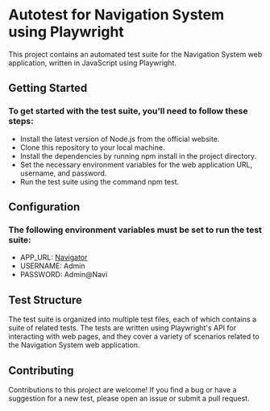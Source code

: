 # Autotest for Navigation System using Playwright
This project contains an automated test suite for the Navigation System web application, written in JavaScript using Playwright.

## Getting Started
### To get started with the test suite, you'll need to follow these steps:
- Install the latest version of Node.js from the official website.
- Clone this repository to your local machine.
- Install the dependencies by running npm install in the project directory.
- Set the necessary environment variables for the web application URL, username, and password.
- Run the test suite using the command npm test.

## Configuration
### The following environment variables must be set to run the test suite:
* APP_URL: [Navigator](http://167.114.201.175:5000/)
* USERNAME: Admin
* PASSWORD: Admin@Navi

## Test Structure
The test suite is organized into multiple test files, each of which contains a suite of related tests. The tests are written using Playwright's API for interacting with web pages, and they cover a variety of scenarios related to the Navigation System web application.

## Contributing
Contributions to this project are welcome! If you find a bug or have a suggestion for a new test, please open an issue or submit a pull request.
